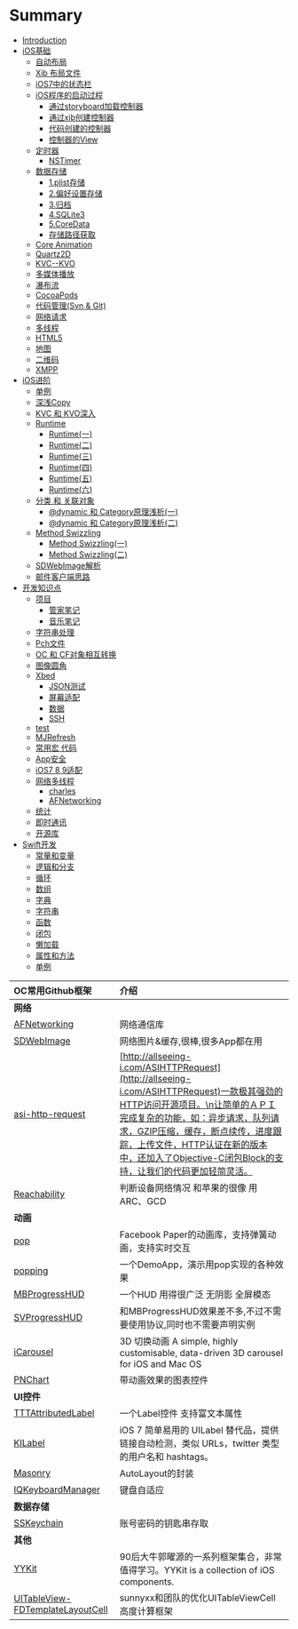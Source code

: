 # Summary

* [Introduction](README.md)
* [iOS基础](iOS基础/qita_md_md.md)
   * [自动布局](autoresizing/autoresizingmd.md)
   * [Xib 布局文件](xib_file/xibfile_md.md)
   * [iOS7中的状态栏](ios7_status/ios7status_md.md)
   * [iOS程序的启动过程](ios_start/iosstart_md.md)
       * [通过storyboard加载控制器](ios_start/loadviewcontrolbystoryboard_md.md)
       * [通过xib创建控制器](ios_start/loadviewcontrolbyxib_md_md.md)
       * [代码创建的控制器](ios_start/codecreatemd.md)
       * [控制器的View](ios_start/loadviewcontrolview_md.md)
   * [定时器](timer/timermdmd.md)
       * [NSTimer](timer/nstimermd.md)
   * [数据存储](data_save/datasave_md.md)
       * [1.plist存储](data_save/plistmd.md)
       * [2.偏好设置存储](data_save/preferencemd.md)
       * [3.归档](data_save/archivingmd.md)
       * [4.SQLite3](data_save/4sqlite3.md)
       * [5.CoreData](data_save/5.coredata.md)
       * [存储路径获取](iOS基础/cun_chu_lu_jing.md)
   * [Core Animation](core_animation/coreanimation_md.md)
   * [Quartz2D](quartz2d/quartz2dmd.md)
   * [KVC--KVO](kvc--kvo/kvc--kvomd.md)
   * [多媒体播放](duo_mei_ti_bo_fang/duomei_ti_bo_fang_md.md)
   * [瀑布流](iOS基础/pu_bu_liu.md)
   * [CocoaPods](iOS基础/cocoapods.md)
   * [代码管理(Svn & Git)](code_manger/codemanger_md.md)
   * [网络请求](wang_luo_duo_xian_cheng/wangluo_duo_xian_cheng.md)
   * [多线程](多线程/duo_xian_7a0b_md.md)
   * [HTML5](HTML5/html5.md)
   * [地图](baidumap/baidumapmd.md)
   * [二维码](iOS基础/iOS基础/er_wei_ma.md)
   * [XMPP](iOS基础/xmpp.md)
* [iOS进阶](进阶资料/mian_8bd5_md.md)
   * [单例](进阶资料/dan_li.md)
   * [深浅Copy](进阶资料/shen_qian_copy_strong__md.md)
   * [KVC 和 KVO深入](进阶资料/kvc_he_kvo_shen_ru.md)
   * [Runtime](进阶资料/yun_xing_shi.md)
       * [Runtime(一)](进阶资料/runtime4e0029.md)
       * [Runtime(二)](进阶资料/runtime4e8c29.md)
       * [Runtime(三)](进阶资料/runtime4e0929.md)
       * [Runtime(四)](进阶资料/runtime56db29.md)
       * [Runtime(五)](进阶资料/runtime4e9429.md)
       * [Runtime(六)](进阶资料/runtime516d29.md)
   * [分类 和 关联对象](进阶资料/小知识/xiao_zhi_shi.md)
       * [@dynamic 和 Category原理浅析(一)](进阶资料/小知识/dynamic.md)
       * [@dynamic 和 Category原理浅析(二)](进阶资料/mian_8bd5_dynamic_he_category_yuan_li_qian_679028_4e8c29.md)
   * [Method Swizzling](进阶资料/method_swizzling.md)
       * [Method Swizzling(一)](进阶资料/method_swizzling1.md)
       * [Method Swizzling(二)](进阶资料/method_swizzling4e8c29.md)
   * [SDWebImage解析](进阶资料/sdwebimagejie_xi.md)
   * [邮件客户端思路](进阶资料/you_jian_ke_hu_duan_si_lu.md)
* [开发知识点](小技术/xiao_ji_zhu.md)
   * [项目](xiang_mu/xiangmu_md.md)
       * [管家笔记](birthdaymanager/birthdaymanagermd.md)
       * [音乐笔记](qqyin_le/qqyinle_md.md)
   * [字符串处理](小技术/zi_fu_chuan_chu_li.md)
   * [Pch文件](小技术/pchwen_jian.md)
   * [OC 和 CF对象相互转换](小技术/oc_he_cf_dui_xiang_xiang_hu_zhuan_huan.md)
   * [图像圆角](小技术/tu_xiang_yuan_jiao.md)
   * [Xbed](小技术/xbed.md)
       * [JSON测试](小技术/jsonce_shi.md)
       * [屏幕适配](小技术/ping_mu_shi_pei.md)
       * [数据](小技术/shu_ju.md)
       * [SSH](小技术/ssh.md)
   * [test](小技术/test.md)
   * [MJRefresh](小技术/mjrefresh.md)
   * [常用宏 代码](小技术/chang_yong_hong_ding_yi.md)
   * [App安全](小技术/appan_quan.md)
   * [iOS7 8 9适配](小技术/ios7_8_9shi_pei.md)
   * [网络多线程](小技术/wang_luo_duo_xian_cheng.md)
       * [charles](小技术/charles.md)
       * [AFNetworking](小技术/afnetworking.md)
   * [统计](小技术/tong_ji.md)
   * [即时通讯](小技术/ji_shi_tong_xun.md)
   * [开源库](小技术/kai_yuan_ku.md)
* [Swift开发](Swift/swiftkai_guan.md)
   * [常量和变量](Swift/chang_liang_he_bian_liang.md)
   * [逻辑和分支](Swift/luo_ji_he_fen_zhi.md)
   * [循环](Swift/xun_huan.md)
   * [数组](Swift/shu_zu.md)
   * [字典](Swift/zi_5178_md.md)
   * [字符串](Swift/zi_fu_chuan.md)
   * [函数](Swift/han_shu.md)
   * [闭包](Swift/bi_bao.md)
   * [懒加载](Swift/lan_jia_zai.md)
   * [属性和方法](Swift/shu_xing_he_fang_fa.md)
   * [单例](Swift/dan_li.md)


| OC常用Github框架 | 介绍 |
| :----------- | :----------- |
| **网络** |
| [AFNetworking](https://github.com/AFNetworking/AFNetworking) | 网络通信库 |
| [SDWebImage](https://github.com/rs/SDWebImage) | 网络图片&缓存,很棒,很多App都在用 |
| [asi-http-request](https://github.com/pokeb/asi-http-request) | [http://allseeing-i.com/ASIHTTPRequest](http://allseeing-i.com/ASIHTTPRequest)一款极其强劲的HTTP访问开源项目。\n让简单的ＡＰＩ完成复杂的功能，如：异步请求，队列请求，GZIP压缩，缓存，断点续传，进度跟踪，上传文件，HTTP认证在新的版本中，还加入了Objective-C闭包Block的支持，让我们的代码更加轻简灵活。|
| [Reachability](https://github.com/tonymillion/Reachability) | 判断设备网络情况 和苹果的很像 用ARC、GCD |
| **动画** |
| [pop](https://github.com/facebook/pop) | Facebook Paper的动画库，支持弹簧动画，支持实时交互 |
| [popping](https://github.com/schneiderandre/popping) | 一个DemoApp，演示用pop实现的各种效果 |
| [MBProgressHUD](https://github.com/jdg/MBProgressHUD) | 一个HUD 用得很广泛 无阴影 全屏模态 |
| [SVProgressHUD](https://github.com/SVProgressHUD/SVProgressHUD) | 和MBProgressHUD效果差不多,不过不需要使用协议,同时也不需要声明实例 |
| [iCarousel](https://github.com/nicklockwood/iCarousel) | 3D 切换动画 A simple, highly customisable, data-driven 3D carousel for iOS and Mac OS |
| [PNChart](https://github.com/kevinzhow/PNChart) | 带动画效果的图表控件 |
| **UI控件** |
| [TTTAttributedLabel](https://github.com/TTTAttributedLabel/TTTAttributedLabel) | 一个Label控件 支持富文本属性 |
| [KILabel](https://github.com/Krelborn/KILabel) | iOS 7 简单易用的 UILabel 替代品，提供链接自动检测，类似 URLs，twitter 类型的用户名和 hashtags。 |
| [Masonry](https://github.com/SnapKit/Masonry) | AutoLayout的封装 |
| [IQKeyboardManager](https://github.com/hackiftekhar/IQKeyboardManager) | 键盘自适应 |
| **数据存储** |
| [SSKeychain](https://github.com/soffes/sskeychain) | 账号密码的钥匙串存取 |
| **其他** |
| [YYKit](https://github.com/ibireme/YYKit) | 90后大牛郭曜源的一系列框架集合，非常值得学习。YYKit is a collection of iOS components. |
| [UITableView-FDTemplateLayoutCell](https://github.com/CoderShmily/UITableView-FDTemplateLayoutCell) |  sunnyxx和团队的优化UITableViewCell高度计算框架 |




